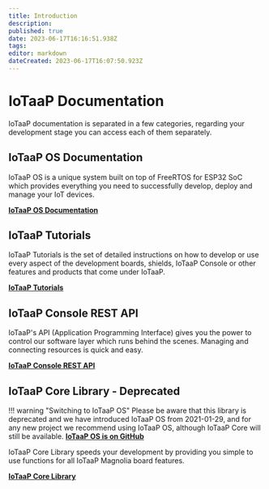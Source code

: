 ```yaml
---
title: Introduction
description: 
published: true
date: 2023-06-17T16:16:51.938Z
tags: 
editor: markdown
dateCreated: 2023-06-17T16:07:50.923Z
---
```


# IoTaaP Documentation

IoTaaP documentation is separated in a few categories, regarding your development stage you can access each of them separately.

## IoTaaP OS Documentation

IoTaaP OS is a unique system built on top of FreeRTOS for ESP32 SoC which provides everything you need to successfully develop, deploy and manage your IoT devices.

[**IoTaaP OS Documentation**](https://docs.iotaap.io/docs-iotaap-os/)

## IoTaaP Tutorials

IoTaaP Tutorials is the set of detailed instructions on how to develop or use every aspect of the development boards, shields,
IoTaaP Console or other features and products that come under IoTaaP.

[**IoTaaP Tutorials**](https://docs.iotaap.io/docs-tutorials/)

## IoTaaP Console REST API

IoTaaP's API (Application Programming Interface) gives you the power to control our software layer which runs behind the scenes. Managing and connecting resources is quick and easy.

[**IoTaaP Console REST API**](https://docs.iotaap.io/docs-rest/)

## IoTaaP Core Library - Deprecated

!!! warning "Switching to IoTaaP OS"
    Please be aware that this library is deprecated and we have introduced IoTaaP OS from 2021-01-29, and for any new project
    we recommend using IoTaaP OS, although IoTaaP Core will still be available.
    [**IoTaaP OS is on GitHub**](https://github.com/iotaap/iotaap-os)

IoTaaP Core Library speeds your development by providing you simple to use functions for all IoTaaP Magnolia board features.

[**IoTaaP Core Library**](https://docs.iotaap.io/docs-core/)
